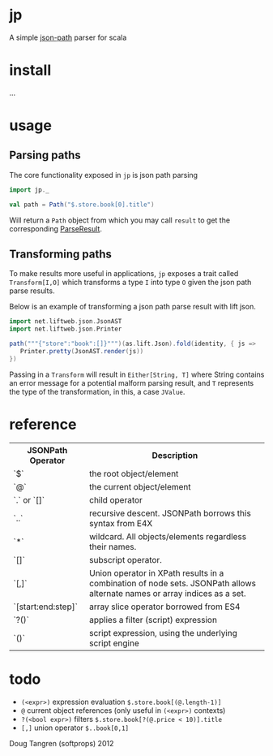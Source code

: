 # jp

A simple [json-path][jsonpath] parser for scala

# install

...

# usage

## Parsing paths

The core functionality exposed in `jp` is json path parsing

```scala
import jp._

val path = Path("$.store.book[0].title")
```

Will return a `Path` object from which you may call `result` to get the
corresponding [ParseResult][parseresult].

## Transforming paths

To make results more useful in applications, `jp` exposes a trait called `Transform[I,O]`
which transforms a type `I` into type `O` given the json path parse results.

Below is an example of transforming a json path parse result with lift json.

```scala
import net.liftweb.json.JsonAST
import net.liftweb.json.Printer

path("""{"store":"book":[]}""")(as.lift.Json).fold(identity, { js =>
   Printer.pretty(JsonAST.render(js))
})
```

Passing in a `Transform` will result in `Either[String, T]` where String contains an error
message for a potential malform parsing result, and `T` represents the type of the transformation,
in this, a case `JValue`.

# reference

<table>
  <tr>
    <th>JSONPath Operator</th><th>Description</th>
  </tr>
  <tr>
    <td>`$`</td><td>the root object/element</td>
  </tr>
  <tr>
    <td>`@`</td><td>the current object/element</td>
  </tr>
  <tr>
    <td>`.` or `[]`</td><td>child operator</td>
  </tr>
  <tr>
    <td>`..`</td><td>recursive descent. JSONPath borrows this syntax from E4X</td>
  </tr>
  <tr>
    <td>`*`</td><td>wildcard. All objects/elements regardless their names.</td>
  </tr>
  <tr>
    <td>`[]`</td><td>subscript operator.</td>
  </tr>
  <tr>
    <td>`[,]`</td><td>Union operator in XPath results in a combination of node sets. JSONPath allows alternate names or array indices as a set.</td>
   </tr>
   <tr>
    <td>`[start:end:step]`</td><td>array slice operator borrowed from ES4</td>
    </tr>
   <tr>
    <td>`?()`</td><td>applies a filter (script) expression</td>    
    </tr>
   <tr>
    <td>`()`</td><td>script expression, using the underlying script engine</td>
  </tr>  
</table>

# todo

- `(<expr>)` expression evaluation `$.store.book[(@.length-1)]`
- `@` current object references (only useful in `(<expr>)` contexts)
- `?(<bool expr>)` filters `$.store.book[?(@.price < 10)].title`
- `[,]` union operator `$..book[0,1]`

Doug Tangren (softprops) 2012

[jsonpath]: http://goessner.net/articles/JsonPath/
[parseresult]: http://www.scala-lang.org/api/current/scala/util/parsing/combinator/Parsers$ParseResult.html

